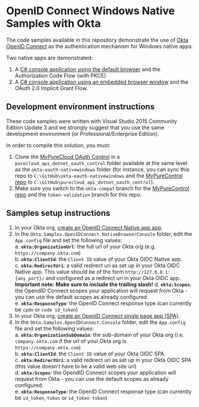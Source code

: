 # OpenID Connect Windows Native Samples with Okta

The code samples available in this repository demonstrate the use of [Okta OpenID Connect](https://developer.okta.com/docs/api/resources/oidc.html) as the authentication mechanism for Windows native apps.

Two native apps are demonstrated:
1. A [C# console application using the default browser](./tree/master/Okta.Samples.OpenIDConnect.NativeBrowserConsole) and the Authorization Code Flow (with PKCE)
2. A [C# console application using an embedded browser window](./tree/master/Okta.Samples.OpenIDConnect.Console) and the OAuth 2.0 Implicit Grant Flow.

## Development environment instructions

These code samples were written with Visual Studio 2015 Community Edition Update 3 and we strongly suggest that you use the same development environment (or Professional/Enterprise Edition).

In order to compile this solution, you must:

1. Clone the [MyPureCloud OAuth Control](https://github.com/raphaellondner-okta/purecloud_api_dotnet_oauth_control/tree/okta-compat) in a ``purecloud_api_dotnet_oauth_control`` folder available at the same level as the ``okta-oauth-nativewindows`` folder (for instance, you can sync this repo to ``C:\GitHub\okta-oauth-nativewindows`` and the [MyPureControl repo](https://github.com/raphaellondner-okta/purecloud_api_dotnet_oauth_control) to ``C:\GitHub\purecloud_api_dotnet_oauth_control``). 
2. Make sure you switch to the ``okta-compat`` branch for the [MyPureControl repo](https://github.com/raphaellondner-okta/purecloud_api_dotnet_oauth_control) and the ``token-validation`` branch for this repo. 

## Samples setup instructions

1. In your Okta org, [create an OpenID Connect Native app  app](https://help.okta.com/en/prev/Content/Topics/Apps/Apps_App_Integration_Wizard.htm).
4. In the ``Okta.Samples.OpenIDConnect.NativeBrowserConsole`` folder, edit the ``App.config`` file and set the following values:    
     a. __``okta:OrganizationUrl``__: the full url of your Okta org (e.g. ``https://company.okta.com``)     
     b. __``okta:ClientId``__: the ``Client ID`` value of your Okta OIDC Native app.      
     c. __``okta:RedirectUri``__: a valid redirect uri as set up in your Okta OIDC Native app. This value should be of the form ``http://127.0.0.1:{any_port}/`` and configured as a redirect uri in your Okta OIDC app. __Important note: Make sure to include the trailing slash!__
     d. __``okta:Scopes``__: the OpendID Connect scopes your application will request from Okta - you can use the default scopes as already configured.    
     e. __``okta:ResponseType``__: the OpenID Connect response type (can currently be ``cpde`` or ``code id_token``)
2. In your Okta org, [create an OpenID Connect single page app (SPA)](https://help.okta.com/en/prev/Content/Topics/Apps/Apps_App_Integration_Wizard.htm).
4. In the ``Okta.Samples.OpenIDConnect.Console`` folder, edit the ``App.config`` file and set the following values:    
     a. __``okta:OrganizationSubDomain``__: the sub-domain of your Okta org (i.e. ``company.okta.com`` if the url of your Okta org is ``https://company.okta.com``)     
     b. __``okta:ClientId``__: the ``Client ID`` value of your Okta OIDC SPA.      
     c. __``okta:RedirectUri``__: a valid redirect uri as set up in your Okta OIDC SPA (this value doesn't have to be a valid web site url)     
     d. __``okta:Scopes``__: the OpendID Connect scopes your application will request from Okta - you can use the default scopes as already configured.    
     e. __``okta:ResponseType``__: the OpenID Connect response type (can currently be ``id_token``, ``token`` or ``id_token token``)